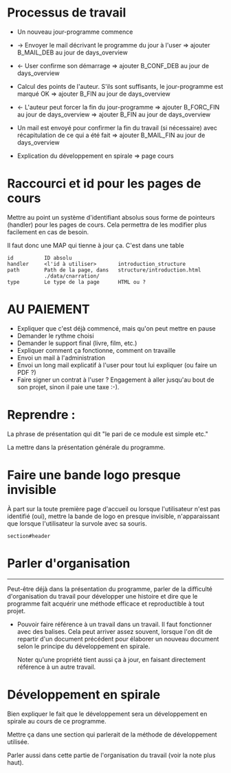 # Processus de travail

* Un nouveau jour-programme commence
* -> Envoyer le mail décrivant le programme du jour à l'user
      => ajouter B_MAIL_DEB au jour de days_overview
* <- User confirme son démarrage
      => ajouter B_CONF_DEB au jour de days_overview

* Calcul des points de l'auteur.
  S'ils sont suffisants, le jour-programme est marqué OK
    => ajouter B_FIN au jour de days_overview
* <- L'auteur peut forcer la fin du jour-programme
    => ajouter B_FORC_FIN au jour de days_overview
    => ajouter B_FIN au jour de days_overview
* Un mail est envoyé pour confirmer la fin du travail (si nécessaire) avec récapitulation de ce qui a été fait
    => ajouter B_MAIL_FIN au jour de days_overview

* Explication du développement en spirale => page cours

# Raccourci et id pour les pages de cours

Mettre au point un système d'identifiant absolus sous forme de pointeurs (handler) pour les pages de cours. Cela permettra de les modifier plus facilement en cas de besoin.

Il faut donc une MAP qui tienne à jour ça. C'est dans une table

    id          ID absolu
    handler     <l'id à utiliser>       introduction_structure
    path        Path de la page, dans   structure/introduction.html
                ./data/cnarration/
    type        Le type de la page      HTML ou ?


# AU PAIEMENT

* Expliquer que c'est déjà commencé, mais qu'on peut mettre en pause
* Demander le rythme choisi
* Demander le support final (livre, film, etc.)
* Expliquer comment ça fonctionne, comment on travaille
* Envoi un mail à l'administration
* Envoi un long mail explicatif à l'user pour tout lui expliquer (ou faire un PDF ?)
* Faire signer un contrat à l'user ? Engagement à aller jusqu'au bout de son projet, sinon il paie une taxe :-).



# Reprendre :

La phrase de présentation qui dit "le pari de ce module est simple etc."

La mettre dans la présentation générale du programme.

# Faire une bande logo presque invisible

À part sur la toute première page d'accueil ou lorsque l'utilisateur n'est pas identifié (oui), mettre la bande de logo en presque invisible, n'apparaissant que lorsque l'utilisateur la survole avec sa souris.

    section#header

# Parler d'organisation
------------------------

Peut-être déjà dans la présentation du programme, parler de la difficulté d'organisation du travail pour développer une histoire et dire que le programme fait acquérir une méthode efficace et reproductible à tout projet.


* Pouvoir faire référence à un travail dans un travail.
  Il faut fonctionner avec des balises.
  Cela peut arriver assez souvent, lorsque l'on dit de repartir d'un document précédent pour élaborer un nouveau document selon le principe du développement en spirale.

  Noter qu'une propriété tient aussi ça à jour, en faisant directement référence à un autre travail.

# Développement en spirale

Bien expliquer le fait que le développement sera un développement en spirale au cours de ce programme.

Mettre ça dans une section qui parlerait de la méthode de développement utilisée.

Parler aussi dans cette partie de l'organisation du travail (voir la note plus haut).

